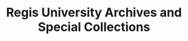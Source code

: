 ---
layout: repo
title: "Regis University Archives and Special Collections"
id: 12552
permalink: repos/12552/
---